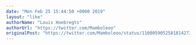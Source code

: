 ```yaml
---
date: "Mon Feb 25 15:44:50 +0000 2019"
layout: "like"
authorName: "Louis Hoebregts"
authorUrl: "https://twitter.com/Mamboleoo"
originalPost: "https://twitter.com/Mamboleoo/status/1100059052581814273"
---
```

